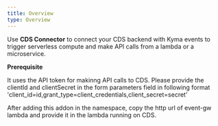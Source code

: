 ```yaml
---
title: Overview
type: Overview
---
```


Use **CDS Connector** to connect your CDS backend with Kyma events to trigger serverless compute and make API calls from a lambda or a microservice.

**Prerequisite**

It uses the API token for makinng API calls to CDS. Please provide the clientId and clientSecret in the form parameters field in following format 'client_id=id,grant_type=client_credentials,client_secret=secret'

After adding this addon in the namespace, copy the http url of event-gw lambda  and provide it in the lambda running on CDS.


